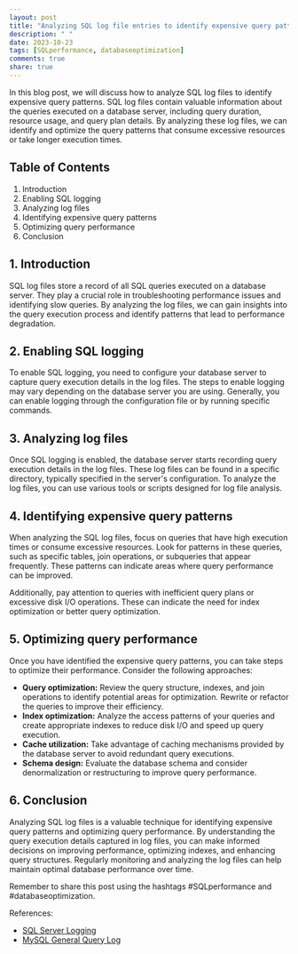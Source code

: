 ```yaml
---
layout: post
title: "Analyzing SQL log file entries to identify expensive query patterns"
description: " "
date: 2023-10-23
tags: [SQLperformance, databaseoptimization]
comments: true
share: true
---
```


In this blog post, we will discuss how to analyze SQL log files to identify expensive query patterns. SQL log files contain valuable information about the queries executed on a database server, including query duration, resource usage, and query plan details. By analyzing these log files, we can identify and optimize the query patterns that consume excessive resources or take longer execution times.

## Table of Contents

1. Introduction
2. Enabling SQL logging
3. Analyzing log files
4. Identifying expensive query patterns
5. Optimizing query performance
6. Conclusion

## 1. Introduction

SQL log files store a record of all SQL queries executed on a database server. They play a crucial role in troubleshooting performance issues and identifying slow queries. By analyzing the log files, we can gain insights into the query execution process and identify patterns that lead to performance degradation.

## 2. Enabling SQL logging

To enable SQL logging, you need to configure your database server to capture query execution details in the log files. The steps to enable logging may vary depending on the database server you are using. Generally, you can enable logging through the configuration file or by running specific commands.

## 3. Analyzing log files

Once SQL logging is enabled, the database server starts recording query execution details in the log files. These log files can be found in a specific directory, typically specified in the server's configuration. To analyze the log files, you can use various tools or scripts designed for log file analysis.

## 4. Identifying expensive query patterns

When analyzing the SQL log files, focus on queries that have high execution times or consume excessive resources. Look for patterns in these queries, such as specific tables, join operations, or subqueries that appear frequently. These patterns can indicate areas where query performance can be improved.

Additionally, pay attention to queries with inefficient query plans or excessive disk I/O operations. These can indicate the need for index optimization or better query optimization.

## 5. Optimizing query performance

Once you have identified the expensive query patterns, you can take steps to optimize their performance. Consider the following approaches:

- **Query optimization:** Review the query structure, indexes, and join operations to identify potential areas for optimization. Rewrite or refactor the queries to improve their efficiency.
- **Index optimization:** Analyze the access patterns of your queries and create appropriate indexes to reduce disk I/O and speed up query execution.
- **Cache utilization:** Take advantage of caching mechanisms provided by the database server to avoid redundant query executions.
- **Schema design:** Evaluate the database schema and consider denormalization or restructuring to improve query performance.

## 6. Conclusion

Analyzing SQL log files is a valuable technique for identifying expensive query patterns and optimizing query performance. By understanding the query execution details captured in log files, you can make informed decisions on improving performance, optimizing indexes, and enhancing query structures. Regularly monitoring and analyzing the log files can help maintain optimal database performance over time.

Remember to share this post using the hashtags #SQLperformance and #databaseoptimization.

References:
- [SQL Server Logging](https://docs.microsoft.com/en-us/sql/database-engine/configure-windows/sql-server-error-log-file-configuration?view=sql-server-ver15)
- [MySQL General Query Log](https://dev.mysql.com/doc/refman/8.0/en/query-log.html)
